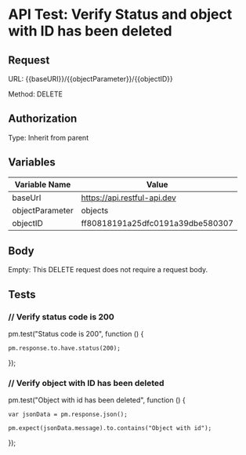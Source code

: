 # API Test: Verify Status and object with ID has been deleted

## Request

URL: {{baseURI}}/{{objectParameter}}/{{objectID}}

Method: DELETE

## Authorization

Type: Inherit from parent


## Variables

|Variable Name  |	Value                               |
|---------------|---------------------------------------|
|baseUrl	    |https://api.restful-api.dev            |
|objectParameter|objects                                |
|objectID       |ff80818191a25dfc0191a39dbe580307       |

## Body

Empty: This DELETE request does not require a request body.


## Tests
### // Verify status code is 200

pm.test("Status code is 200", function () {

    pm.response.to.have.status(200);

});

### // Verify object with ID has been deleted

pm.test("Object with id has been deleted", function () {

    var jsonData = pm.response.json();

    pm.expect(jsonData.message).to.contains("Object with id");

});

